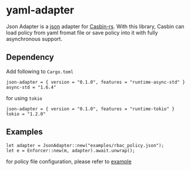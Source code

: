 # yaml-adapter

Json Adapter is a [json](https://github.com/serde-rs/json) adapter for [Casbin-rs](https://github.com/casbin/casbin-rs). With this library, Casbin can load policy from yaml fromat file or save policy into it with fully asynchronous support.

## Dependency

Add following to `Cargo.toml`

```
json-adapter = { version = "0.1.0", features = "runtime-async-std" }
async-std = "1.6.4"
```

for using `tokio`

```
json-adapter = { version = "0.1.0", features = "runtime-tokio" }
tokio = "1.2.0"
```

## Examples

```
let adapter = JsonAdapter::new("examples/rbac_policy.json");
let e = Enforcer::new(m, adapter).await.unwrap();
```

for policy file configuration, please refer to [example](../examples)
